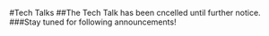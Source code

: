 #Tech Talks
##The Tech Talk has been cncelled until further notice.
###Stay tuned for following announcements!

